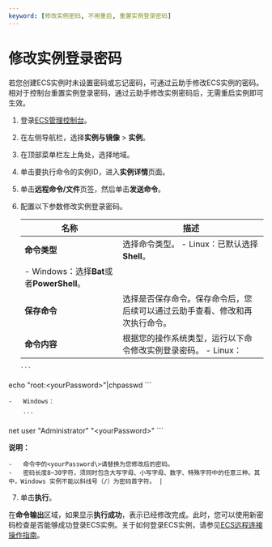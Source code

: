 ```yaml
---
keyword: [修改实例密码, 不用重启, 重置实例登录密码]
---
```


# 修改实例登录密码

若您创建ECS实例时未设置密码或忘记密码，可通过云助手修改ECS实例的密码。相对于控制台重置实例登录密码，通过云助手修改实例密码后，无需重启实例即可生效。

1.  登录[ECS管理控制台](https://ecs.console.aliyun.com)。

2.  在左侧导航栏，选择**实例与镜像** \> **实例**。

3.  在顶部菜单栏左上角处，选择地域。

4.  单击要执行命令的实例ID，进入**实例详情**页面。

5.  单击**远程命令/文件**页签，然后单击**发送命令**。

6.  配置以下参数修改实例登录密码。

    |名称|描述|
    |--|--|
    |**命令类型**|选择命令类型。    -   Linux：已默认选择**Shell**。
    -   Windows：选择**Bat**或者**PowerShell**。 |
    |**保存命令**|选择是否保存命令。保存命令后，您后续可以通过云助手查看、修改和再次执行命令。 |
    |**命令内容**|根据您的操作系统类型，运行以下命令修改实例登录密码。    -   Linux：

        ```
echo "root:<yourPassword\>"|chpasswd
        ```

    -   Windows：

        ```
net user "Administrator" "<yourPassword\>"
        ```

**说明：**

    -   命令中的<yourPassword\>请替换为您修改后的密码。
    -   密码长度8~30字符，须同时包含大写字母、小写字母、数字、特殊字符中的任意三种。其中，Windows 实例不能以斜线号（/）为密码首字符。 |

7.  单击**执行**。


在**命令输出**区域，如果显示**执行成功**，表示已经修改完成。此时，您可以使用新密码检查是否能够成功登录ECS实例。关于如何登录ECS实例，请参见[ECS远程连接操作指南](/intl.zh-CN/实例/连接实例/连接方式概述.md)。

